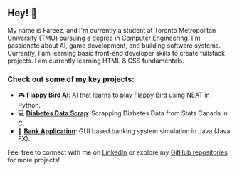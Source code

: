 ## Hey! 👋

My name is Fareez, and I'm currently a student at Toronto Metropolitan University (TMU) pursuing a degree in Computer Engineering. I'm passionate about AI, game development, and building software systems. Currently, I am learning basic front-end developer skills to create fullstack projects. I am currently learning HTML & CSS fundamentals.

### Check out some of my key projects:
- 🎮 [**Flappy Bird AI**](https://github.com/fareezmir/flappyAI): AI that learns to play Flappy Bird using NEAT in Python.
- 💻 [**Diabetes Data Scrap**](https://github.com/fareezmir/diabetes-data): Scrapping Diabetes Data from Stats Canada in C.
- 🏦 [**Bank Application**](https://github.com/fareezmir/BankingApp): GUI based banking system simulation in Java (Java FX).

Feel free to connect with me on [LinkedIn](https://www.linkedin.com/in/fareezmir) or explore my [GitHub repositories](https://github.com/fareezmir?tab=repositories) for more projects!
